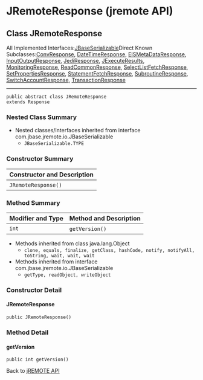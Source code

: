 # JRemoteResponse (jremote API)

<PageHeader />

## Class JRemoteResponse

All Implemented Interfaces:[JBaseSerializable](./../../io/jbaseserializable-%28jremote-api%29 "interface in com.jbase.jremote.io")Direct Known Subclasses:[ConvResponse](./../convresponse-%28jremote-api%29 "class in com.jbase.jremote.protocol"), [DateTimeResponse](./../datetimeresponse-%28jremote-api%29 "class in com.jbase.jremote.protocol"), [EISMetaDataResponse](./../eismetadataresponse-%28jremote-api%29 "class in com.jbase.jremote.protocol"), [InputOutputResponse](./../inputoutputresponse-%28jremote-api%29 "class in com.jbase.jremote.protocol"), [JediResponse](./../jediresponse-%28jremote-api%29 "class in com.jbase.jremote.protocol"), [JExecuteResults](./../../jexecuteresults-%28jremote-api%29 "class in com.jbase.jremote"), [MonitoringResponse](./../monitoringresponse-%28jremote-api%29 "class in com.jbase.jremote.protocol"), [ReadCommonResponse](./../readcommonresponse-%28jremote-api%29 "class in com.jbase.jremote.protocol"), [SelectListFetchResponse](./../selectlistfetchresponse-%28jremote-api%29 "class in com.jbase.jremote.protocol"), [SetPropertiesResponse](./../setpropertiesresponse-%28jremote-api%29 "class in com.jbase.jremote.protocol"), [StatementFetchResponse](./../statementfetchresponse-%28jremote-api%29 "class in com.jbase.jremote.protocol"), [SubroutineResponse](./../subroutineresponse-%28jremote-api%29 "class in com.jbase.jremote.protocol"), [SwitchAccountResponse](./../switchaccountresponse-%28jremote-api%29 "class in com.jbase.jremote.protocol"), [TransactionResponse](./../transactionresponse-%28jremote-api%29 "class in com.jbase.jremote.protocol")
* * *


```
public abstract class JRemoteResponse
extends Response
```

### Nested Class Summary

- Nested classes/interfaces inherited from interface com.jbase.jremote.io.JBaseSerializable
    - `JBaseSerializable.TYPE`






### Constructor Summary


| Constructor and Description<br> |
| --- |
| `JRemoteResponse()` <br> |






### Method Summary


| Modifier and Type<br> | Method and Description<br> |
| --- | --- |
| `int`<br> | `getVersion()` <br> |


- Methods inherited from class java.lang.Object
    - `clone, equals, finalize, getClass, hashCode, notify, notifyAll, toString, wait, wait, wait`
- Methods inherited from interface com.jbase.jremote.io.JBaseSerializable
    - `getType, readObject, writeObject`

### Constructor Detail

#### JRemoteResponse

```
public JRemoteResponse()
```





### Method Detail

#### getVersion

```
public int getVersion()
```

Back to [jREMOTE API](com_jbase_jremote_package-summary)



  
<PageFooter />
